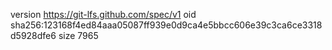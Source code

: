 version https://git-lfs.github.com/spec/v1
oid sha256:123168f4ed84aaa05087ff939e0d9ca4e5bbcc606e39c3ca6ce3318d5928dfe6
size 7965
